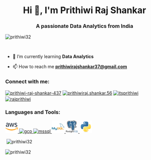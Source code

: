 <h1 align="center">Hi 👋, I'm Prithiwi Raj Shankar</h1>
<h3 align="center">A passionate Data Analytics from India</h3>

<p align="left"> <img src="https://komarev.com/ghpvc/?username=prithiwi32&label=Profile%20views&color=0e75b6&style=flat" alt="prithiwi32" /> </p>

<p align="left"> <a href="https://twitter.com/" target="blank"><img src="https://img.shields.io/twitter/follow/?logo=twitter&style=for-the-badge" alt="" /></a> </p>

- 🌱 I’m currently learning **Data Analytics**

- 📫 How to reach me **prithiwirajshankar37@gmail.com**

<h3 align="left">Connect with me:</h3>
<p align="left">
<a href="https://linkedin.com/in/prithiwi-raj-shankar-437" target="blank"><img align="center" src="https://raw.githubusercontent.com/rahuldkjain/github-profile-readme-generator/master/src/images/icons/Social/linked-in-alt.svg" alt="prithiwi-raj-shankar-437" height="30" width="40" /></a>
<a href="https://fb.com/prithiwiraj.shankar.56" target="blank"><img align="center" src="https://raw.githubusercontent.com/rahuldkjain/github-profile-readme-generator/master/src/images/icons/Social/facebook.svg" alt="prithiwiraj.shankar.56" height="30" width="40" /></a>
<a href="https://instagram.com/itsprithiwi" target="blank"><img align="center" src="https://raw.githubusercontent.com/rahuldkjain/github-profile-readme-generator/master/src/images/icons/Social/instagram.svg" alt="itsprithiwi" height="30" width="40" /></a>
<a href="https://medium.com/rajprithiwi" target="blank"><img align="center" src="https://raw.githubusercontent.com/rahuldkjain/github-profile-readme-generator/master/src/images/icons/Social/medium.svg" alt="rajprithiwi" height="30" width="40" /></a>
</p>

<h3 align="left">Languages and Tools:</h3>
<p align="left"> <a href="https://aws.amazon.com" target="_blank" rel="noreferrer"> <img src="https://raw.githubusercontent.com/devicons/devicon/master/icons/amazonwebservices/amazonwebservices-original-wordmark.svg" alt="aws" width="40" height="40"/> </a> <a href="https://cloud.google.com" target="_blank" rel="noreferrer"> <img src="https://www.vectorlogo.zone/logos/google_cloud/google_cloud-icon.svg" alt="gcp" width="40" height="40"/> </a> <a href="https://www.microsoft.com/en-us/sql-server" target="_blank" rel="noreferrer"> <img src="https://www.svgrepo.com/show/303229/microsoft-sql-server-logo.svg" alt="mssql" width="40" height="40"/> </a> <a href="https://www.mysql.com/" target="_blank" rel="noreferrer"> <img src="https://raw.githubusercontent.com/devicons/devicon/master/icons/mysql/mysql-original-wordmark.svg" alt="mysql" width="40" height="40"/> </a> <a href="https://www.postgresql.org" target="_blank" rel="noreferrer"> <img src="https://raw.githubusercontent.com/devicons/devicon/master/icons/postgresql/postgresql-original-wordmark.svg" alt="postgresql" width="40" height="40"/> </a> <a href="https://www.python.org" target="_blank" rel="noreferrer"> <img src="https://raw.githubusercontent.com/devicons/devicon/master/icons/python/python-original.svg" alt="python" width="40" height="40"/> </a> </p>

<p>&nbsp;<img align="center" src="https://github-readme-stats.vercel.app/api?username=prithiwi32&show_icons=true&locale=en" alt="prithiwi32" /></p>

<p><img align="center" src="https://github-readme-streak-stats.herokuapp.com/?user=prithiwi32&" alt="prithiwi32" /></p>
